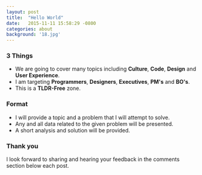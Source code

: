 ```yaml
---
layout: post
title:  "Hello World"
date:   2015-11-11 15:58:29 -0800
categories: about
background: '18.jpg'
---
```


### 3 Things

  - We are going to cover many topics including **Culture**, **Code**, **Design** and **User Experience**.
  - I am targeting **Programmers**, **Designers**, **Executives**, **PM's** and **BO's**.
  - This is a **TLDR-Free** zone.

### Format

  - I will provide a topic and a problem that I will attempt to solve.
  - Any and all data related to the given problem will be presented.
  - A short analysis and solution will be provided.

### Thank you

I look forward to sharing and hearing your feedback in the comments section below each post.